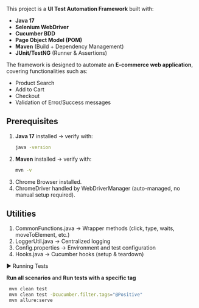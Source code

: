 This project is a **UI Test Automation Framework** built with:
- **Java 17**
- **Selenium WebDriver**
- **Cucumber BDD**
- **Page Object Model (POM)**
- **Maven** (Build + Dependency Management)
- **JUnit/TestNG** (Runner & Assertions)

The framework is designed to automate an **E-commerce web application**, covering functionalities such as:
- Product Search
- Add to Cart
- Checkout
- Validation of Error/Success messages

## Prerequisites

1. **Java 17** installed → verify with:
   ```bash
   java -version

2. **Maven** installed → verify with:
   ```bash
   mvn -v
   
3. Chrome Browser installed.
4. ChromeDriver handled by WebDriverManager (auto-managed, no manual setup required).

## Utilities
1. CommonFunctions.java → Wrapper methods (click, type, waits, moveToElement, etc.)
2. LoggerUtil.java → Centralized logging
3. Config.properties → Environment and test configuration
4. Hooks.java → Cucumber hooks (setup & teardown)

▶️ Running Tests

**Run all scenarios** and **Run tests with a specific tag**
   ```bash
    mvn clean test
    mvn clean test -Dcucumber.filter.tags="@Positive"
    mvn allure:serve